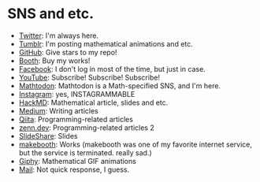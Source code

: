 # SNS and etc.

* [Twitter](https://twitter.com/Hyrodium): I'm always here.
* [Tumblr](https://hyrodium.tumblr.com): I'm posting mathematical animations and etc.
* [GitHub](https://github.com/hyrodium): Give stars to my repo!
* [Booth](https://hyrodium.booth.pm/): Buy my works!
* [Facebook](https://www.facebook.com/hyrodium): I don't log in most of the time, but just in case.
* [YouTube](https://www.youtube.com/user/Hyrodium): Subscribe! Subscribe! Subscribe!
* [Mathtodon](https://mathtod.online/@hyrodium): Mathtodon is a Math-specified SNS, and I'm here.
* [Instagram](https://www.instagram.com/hyrodium/): yes, INSTAGRAMMABLE
* [HackMD](https://hackmd.io/@hyrodium/): Mathematical article, slides and etc.
* [Medium](https://medium.com/@Hyrodium): Writing articles
* [Qiita](https://qiita.com/Hyrodium): Programming-related articles
* [zenn.dev](https://zenn.dev/hyrodium): Programming-related articles 2
* [SlideShare](https://www.slideshare.net/yutohorikawa): Slides
* [makebooth](http://makebooth.com/booth/hyrodium): Works (makebooth was one of my favorite internet service, but the service is terminated. really sad.)
* [Giphy](https://giphy.com/channel/hyrodium): Mathematical GIF animations
* [Mail](mailto:hyrodium@gmail.com): Not quick response, I guess.
